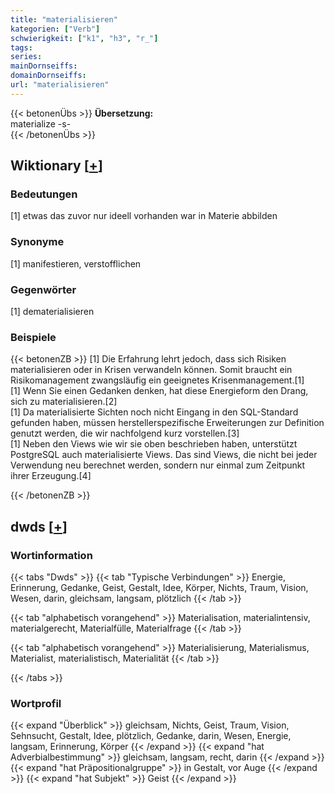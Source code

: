 ```yaml
---
title: "materialisieren"
kategorien: ["Verb"]
schwierigkeit: ["k1", "h3", "r_"]
tags:
series:
mainDornseiffs:
domainDornseiffs:
url: "materialisieren"
---
```


{{< betonenÜbs >}}
**Übersetzung:**  
materialize -s-  
{{< /betonenÜbs >}}

## Wiktionary [[+](https://de.wiktionary.org/wiki/materialisieren)]

### Bedeutungen
[1] etwas das zuvor nur ideell vorhanden war in Materie abbilden  

### Synonyme
[1] manifestieren, verstofflichen  

### Gegenwörter
[1] dematerialisieren  

### Beispiele
{{< betonenZB >}}
[1] Die Erfahrung lehrt jedoch, dass sich Risiken materialisieren oder in Krisen verwandeln können. Somit braucht ein Risikomanagement zwangsläufig ein geeignetes Krisenmanagement.[1]  
[1] Wenn Sie einen Gedanken denken, hat diese Energieform den Drang, sich zu materialisieren.[2]  
[1] Da materialisierte Sichten noch nicht Eingang in den SQL-Standard gefunden haben, müssen herstellerspezifische Erweiterungen zur Definition genutzt werden, die wir nachfolgend kurz vorstellen.[3]  
[1] Neben den Views wie wir sie oben beschrieben haben, unterstützt PostgreSQL auch materialisierte Views. Das sind Views, die nicht bei jeder Verwendung neu berechnet werden, sondern nur einmal zum Zeitpunkt ihrer Erzeugung.[4]  

{{< /betonenZB >}}


## dwds [[+](https://www.dwds.de/wb/materialisieren)]

### Wortinformation
{{< tabs "Dwds" >}}
{{< tab "Typische Verbindungen" >}}
Energie, Erinnerung, Gedanke, Geist, Gestalt, Idee, Körper, Nichts, Traum, Vision, Wesen, darin, gleichsam, langsam, plötzlich
{{< /tab >}}

{{< tab "alphabetisch vorangehend" >}}
Materialisation, materialintensiv, materialgerecht, Materialfülle, Materialfrage
{{< /tab >}}

{{< tab "alphabetisch vorangehend" >}}
Materialisierung, Materialismus, Materialist, materialistisch, Materialität
{{< /tab >}}

{{< /tabs >}}

### Wortprofil
{{< expand "Überblick" >}} gleichsam, Nichts, Geist, Traum, Vision, Sehnsucht, Gestalt, Idee, plötzlich, Gedanke, darin, Wesen, Energie, langsam, Erinnerung, Körper {{< /expand >}}
{{< expand "hat Adverbialbestimmung" >}} gleichsam, langsam, recht, darin {{< /expand >}}
{{< expand "hat Präpositionalgruppe" >}} in Gestalt, vor Auge {{< /expand >}}
{{< expand "hat Subjekt" >}} Geist {{< /expand >}}

